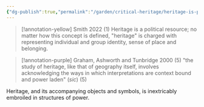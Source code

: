 ```yaml
---
{"dg-publish":true,"permalink":"/garden/critical-heritage/heritage-is-political/","created":"2024-06-17T14:54:07.000+08:00","updated":"2024-08-01T23:07:13.000+08:00"}
---
```



> [!annotation-yellow] Smith 2022 (1)
>Heritage is a political resource; no matter how this concept is defined, "heritage" is charged with representing individual and group identity, sense of place and belonging. 

> [!annotation-purple] Graham, Ashworth and Tunbridge 2000 (5)
> "the study of heritage, like that of geography itself, involves acknowledging the ways in which interpretations are context bound and power laden" (*sic*) (5)

Heritage, and its accompanying objects and symbols, is inextricably embroiled in structures of power.



